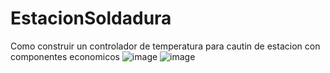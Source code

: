 # EstacionSoldadura
Como construir un controlador de temperatura para cautin de estacion con componentes economicos
![image](https://github.com/OscarResendiz/EstacionSoldadura/assets/32983128/04765f9b-9674-4a58-aade-e25f0c18b109)
![image](https://github.com/OscarResendiz/EstacionSoldadura/assets/32983128/edcbed0f-acbf-4f5b-beb9-18a0b0fe44f8)
